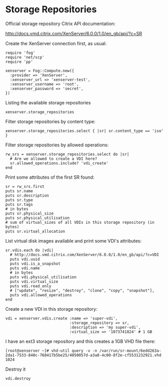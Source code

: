 # Storage Repositories

Official storage repository Citrix API documentation:

http://docs.vmd.citrix.com/XenServer/6.0.0/1.0/en_gb/api/?c=SR

Create the XenServer connection first, as usual:

    require 'fog'                                                               
    require 'net/scp'
    require 'pp'
    
    xenserver = Fog::Compute.new({
      :provider => 'XenServer',
      :xenserver_url => 'xenserver-test',
      :xenserver_username => 'root',
      :xenserver_password => 'secret',
    })


Listing the available storage repositories 

    xenserver.storage_repositories


Filter storage repositories by content type:

    xenserver.storage_repositories.select { |sr| sr.content_type == 'iso' }

Filter storage repositories by allowed operations:

    rw_srs = xenserver.storage_repositories.select do |sr| 
      # Are we allowed to create a VDI here?
      sr.allowed_operations.include? 'vdi_create'
    end

Print some attributes of the first SR found:

    sr = rw_srs.first
    puts sr.name
    puts sr.description
    puts sr.type
    puts sr.tags
    # in bytes
    puts sr.physical_size
    puts sr.physical_utilisation
    # sum of virtual_sizes of all VDIs in this storage repository (in bytes)
    puts sr.virtual_allocation

 
List virtual disk images available and print some VDI's attributes:

    sr.vdis.each do |vdi|
      # http://docs.vmd.citrix.com/XenServer/6.0.0/1.0/en_gb/api/?c=VDI
      puts vdi.uuid
      puts vdi.is_a_snapshot
      puts vdi.name
      # in bytes
      puts vdi.physical_utilisation
      puts vdi.virtual_size
      puts vdi.read_only
      # ["update", "resize", "destroy", "clone", "copy", "snapshot"],
      puts vdi.allowed_operations 
    end

Create a new VDI in this storage repository:

    vdi = xenserver.vdis.create :name => 'super-vdi',                                       
                                :storage_repository => sr,                               
                                :description => 'my super-vdi',                             
                                :virtual_size => '1073741824' # 1 GB

I have an ext3 storage repository and this creates a 1GB VHD file there:

    [root@xenserver ~]# vhd-util query -v -n /var/run/sr-mount/6edd263a-2da1-7533-840c-768417b5be25/4050057d-a3a8-4c00-8f2e-cf5531232921.vhd
    1024

Destroy it

    vdi.destroy
